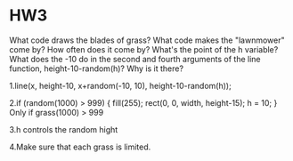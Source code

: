 # HW3
What code draws the blades of grass?
What code makes the "lawnmower" come by? How often does it come by?
What's the point of the h variable?
What does the -10 do in the second and fourth arguments of the line function, height-10-random(h)? Why is it there?

1.line(x, height-10, x+random(-10, 10), height-10-random(h));

2.if (random(1000) > 999) { fill(255); rect(0, 0, width, height-15); h = 10; } Only if grass(1000) > 999

3.h controls the random hight

4.Make sure that each grass is limited.
